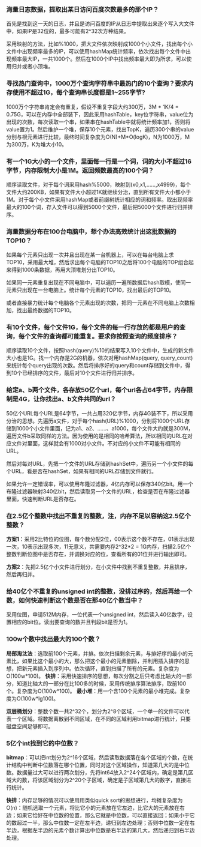 

### 海量日志数据，提取出某日访问百度次数最多的那个IP？

首先是找到这一天的日志，并且是访问百度的IP从日志中提取出来逐个写入大文件中，如果IP是32位的，最多可能有2^32次方种结果。

采用映射的方法，比如%1000，把大文件依次映射成1000个小文件，找出每个小文件中出现频率最多的IP，可以使用hashMap统计频率，依次找出每个文件中出现频率最大IP，一共1000个。然后在1000个IP中找出频率最大即为所求，可以使用归并或者小顶堆。



### 寻找热门查询中，1000万个查询字符串中最热门的10个查询？要求内存使用不超过1G，每个查询串长度都是1~255字节?

1000万个字符串肯定会有重复，假设不重复字段大约300万，3M * 1K/4 = 0.75G，可以在内存中全部装下，因此采用hashTable，key位字符串，value位为出现的次数，每次读取一个串，如果串在hashTable中就将统计频率加1，否则将value置为1。然后维护一个堆，保存10个元素，找出TopK，遍历300个串的value分别与根元素进行比较，最终时间复杂度为O(N)+M*O(logK)，N为1000万，M为300万，K为堆大小10。



### 有一个1G大小的一个文件，里面每一行是一个词，词的大小不超过16字节，内存限制大小是1M。返回频数最高的100个词？

顺序读取文件，对于每个词采用hash%5000，映射到(x0,x1,……,x4999)，每个文件大约200KB，如果有文件大小超过1K就继续分治，直到所有文件大小都小于1M。对于每个小文件采用hashMap或者前缀树统计相应的词和频率。取出现频率最大的100个词，存入文件可以得到5000个文件，最后把5000个文件进行归并排序。



### 海量数据分布在100台电脑中，想个办法高效统计出这批数据的TOP10？

如果每个元素只出现一次并且出现在某一台机器上，可以在每台电脑上求TOP10，采用最大堆，然后求出每个电脑的TOP10之后将100个电脑的TOP组合起来得到1000条数据，再用大顶堆划分出TOP10。

如果同一元素重复出现在不同电脑中，可以遍历一遍所数据后hash取模，使同一元素只出现在一台电脑上。统计每个元素的TOP10，找出最后的TOP10。

或者直接暴力统计每个电脑各个元素出现的次数，把同一元素在不同电脑上次数相加，找出最终数据的TOP10。



### 有10个文件，每个文件1G，每个文件的每一行存放的都是用户的查询，每个文件的查询都可能重复。要求你按照查询的频度排序？

顺序读取10个文件，按照hash(query)%10的结果写入10个文件中，生成的新文件大小也是1G。找一个内存是2G的机器，依次对用hashMap(query, query_count)来统计每个query出现的次数。然后将排序好的query和count存储到文件中，得到10个已经排序的文件，最后对10个文件进行归并排序。



### 给定a、b两个文件，各存放50亿个url，每个url各占64字节，内存限制是4G，让你找出a、b文件共同的url？

50亿个URL每个URL是64字节，一共占用320亿字节，内存4G装不下，所以采用分治的思想。先遍历a文件，对于每个hash(URL)%1000，分别将1000个URL存储到1000个小文件里面，记为a1、a2、……、a1000，每个文件大约就是300M，遍历文件b采取同样的方法。因为使用的是相同的哈希算法，所以相同的URL在对应文件对里面，这样就会有1000对小文件。不对应的小文件不可能有相同的URL。

然后对每对URL，先把一个文件的URL存储到hashSet中，遍历另一个小文件的每个URL，看是否在hashSet，如果有相同的URL存储到文件就行。

如果允许一定错误率，可以使用布隆过滤器，4亿内存可以保存340亿bit。用一个布隆过滤器映射340亿bit，然后读取另一个文件的URL，检查是否在布隆过滤器里面，快速判断URL是否存在。



### 在2.5亿个整数中找出不重复的整数，注，内存不足以容纳这2.5亿个整数？

**方案1**：采用2比特位的位图，每个数分配2位，00表示这个数不存在，01表示出现一次，10表示出现多次，11无意义，共需要内存2^32*2 = 1G内存，扫描2.5亿个整数判断位图中是否存在，并调换对应的位，查看所有的01位并进行输出即可。

**方案2**：先把2.5亿个小文件进行划分，在小文件中找到不重复整数，并且排序，然后再归并。



### 给40亿个不重复的unsigned int的整数，没排过序的，然后再给一个数，如何快速判断这个数是否在那40亿个数当中？

采用位图，申请512M内存，一位代表一个unsigned int，然后读入40亿数字，设置相应的bit位。读出要查询的数并且判段bit是否为1。



### 100w个数中找出最大的100个数？

**局部淘汰法**：选取前100个元素，并排。依次扫描剩余元素，与排好序的最小的元素比，如果比这个最小的大，那么把这个最小的元素删除，并利用插入排序的思想，把新元素插入到序列中。依次循环，直到扫描了所有的元素。复杂度为O(100w\*100)。
**快排**：采用快速排序的思想，每次分割之后只考虑比轴大的一部分，知道比轴大的一部分在比100多的时候，采用传统排序算法排序，取前100个。复杂度为O(100w\*100)。
**最小堆**：用一个含100个元素的最小堆完成。复杂度为O(100w*lg100)。

**双层桶划分**：整数个数一共2^32个，划分为2^8个区域，一个单一的文件可以代表一个区域。将数据离散到不同区域，在不同的区域利用bitmap进行统计，只要磁盘空间足够即可。



### 5亿个int找到它的中位数？

**bitmap**：可以把int划分为2^16个区域，然后读取数据落在各个区域的个数，在统计结构中判断中位数落在哪个位置，同时对这个区域操作，知道第几大的是中位数。数据量过大可以进行两次划分，先将int64放入2^24个区域内，确定是第几区域大的数，将该区域划分为2^20个子区域，确定是子区域第几大的数字，直接进行统计。

**快排**：内存足够的情况可以使⽤用类似quick sort的思想进行，均摊复杂度为O(n)：随机选取一个元素，将比它小的元素放在它左边，比它大的元素放在右边；如果它恰好在中位数的位置，那么它就是中位数，可以直接返回；如果小于它的数超过一半，那么中位数一定在左半边，递归到左边处理；否则中位数一定在右半边，根据左半边的元素个数计算出中位数是右半边的第几大，然后递归到右半边处理。 

